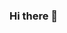 ### Hi there 👋

<!--
**lucaspianaro/lucaspianaro** is a ✨ _special_ ✨ repository because its `README.md` (this file) appears on your GitHub profile.

[![Twitter Badge](https://img.shields.io/badge/-Twitter-1ca0f1?style=flat-square&labelColor=1ca0f1&logo=twitter&logoColor=white&link=https://twitter.com/felipefialho_)](https://twitter.com/felipefialho_)


